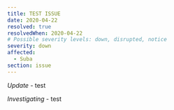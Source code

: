 ```yaml
---
title: TEST ISSUE
date: 2020-04-22
resolved: true
resolvedWhen: 2020-04-22
# Possible severity levels: down, disrupted, notice
severity: down
affected:
  - Suba
section: issue
---
```


*Update* - test

*Investigating* - test
